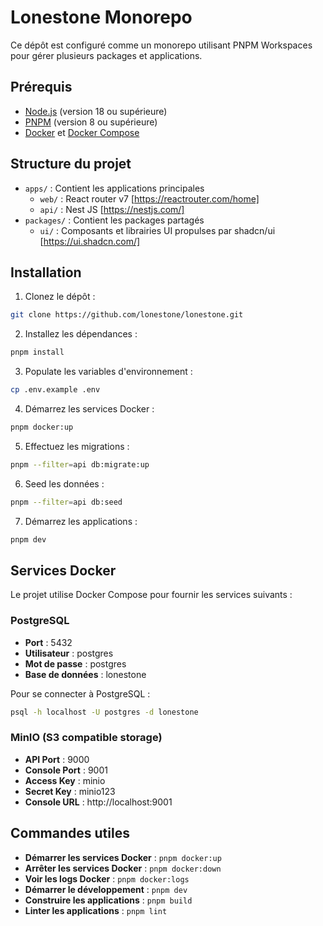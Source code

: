 # Lonestone Monorepo

Ce dépôt est configuré comme un monorepo utilisant PNPM Workspaces pour gérer plusieurs packages et applications.

## Prérequis

- [Node.js](https://nodejs.org/) (version 18 ou supérieure)
- [PNPM](https://pnpm.io/) (version 8 ou supérieure)
- [Docker](https://www.docker.com/) et [Docker Compose](https://docs.docker.com/compose/)

## Structure du projet

- `apps/` : Contient les applications principales
    - `web/` : React router v7 [https://reactrouter.com/home]
    - `api/` : Nest JS [https://nestjs.com/]
- `packages/` : Contient les packages partagés
    - `ui/` : Composants et librairies UI propulses par shadcn/ui [https://ui.shadcn.com/]

## Installation

1. Clonez le dépôt :

```bash
git clone https://github.com/lonestone/lonestone.git
```

2. Installez les dépendances :

```bash
pnpm install
```

3. Populate les variables d'environnement :

```bash
cp .env.example .env
```

4. Démarrez les services Docker :

```bash
pnpm docker:up
```

5. Effectuez les migrations :

```bash
pnpm --filter=api db:migrate:up
```

6. Seed les données :

```bash
pnpm --filter=api db:seed
```

7. Démarrez les applications :

```bash
pnpm dev
```

## Services Docker

Le projet utilise Docker Compose pour fournir les services suivants :

### PostgreSQL

- **Port** : 5432
- **Utilisateur** : postgres
- **Mot de passe** : postgres
- **Base de données** : lonestone

Pour se connecter à PostgreSQL :

```bash
psql -h localhost -U postgres -d lonestone
```

### MinIO (S3 compatible storage)

- **API Port** : 9000
- **Console Port** : 9001
- **Access Key** : minio
- **Secret Key** : minio123
- **Console URL** : http://localhost:9001

## Commandes utiles

- **Démarrer les services Docker** : `pnpm docker:up`
- **Arrêter les services Docker** : `pnpm docker:down`
- **Voir les logs Docker** : `pnpm docker:logs`
- **Démarrer le développement** : `pnpm dev`
- **Construire les applications** : `pnpm build`
- **Linter les applications** : `pnpm lint`



